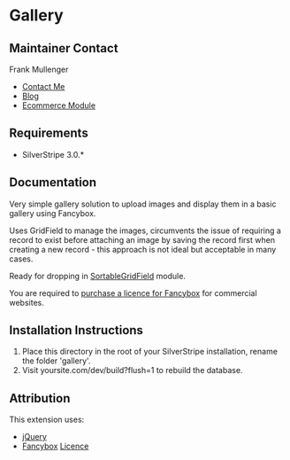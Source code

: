 Gallery
===========================

Maintainer Contact
------------------
Frank Mullenger 

* [Contact Me](http://swipestripe.com/support/contact-us)
* [Blog](http://deadlytechnology.com)
* [Ecommerce Module](https://swipestripe.com)

Requirements
------------
* SilverStripe 3.0.*

Documentation
-------------
Very simple gallery solution to upload images and display them in a basic gallery using Fancybox. 

Uses GridField to manage the images, circumvents the issue of requiring a record to exist before attaching an image by saving the record
first when creating a new record - this approach is not ideal but acceptable in many cases.

Ready for dropping in [SortableGridField](https://github.com/UndefinedOffset/SortableGridField) module.

You are required to [purchase a licence for Fancybox](http://fancyapps.com/fancybox/#license) for commercial websites.

Installation Instructions
-------------------------
1. Place this directory in the root of your SilverStripe installation, rename the folder 'gallery'.
2. Visit yoursite.com/dev/build?flush=1 to rebuild the database.

Attribution
-----------
This extension uses:
* [jQuery](http://jquery.com)
* [Fancybox](http://fancyapps.com/fancybox/) [Licence](http://fancyapps.com/fancybox/#license)